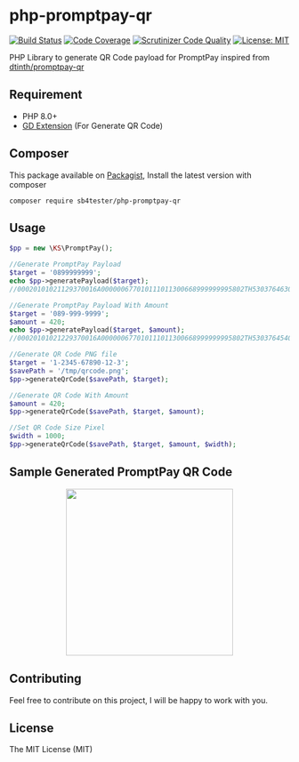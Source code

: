 # php-promptpay-qr
[![Build Status](https://travis-ci.org/kittinan/php-promptpay-qr.svg?branch=master)](https://travis-ci.org/kittinan/php-promptpay-qr)
[![Code Coverage](https://scrutinizer-ci.com/g/kittinan/php-promptpay-qr/badges/coverage.png?b=master)](https://scrutinizer-ci.com/g/kittinan/php-promptpay-qr/?branch=master)
[![Scrutinizer Code Quality](https://scrutinizer-ci.com/g/kittinan/php-promptpay-qr/badges/quality-score.png?b=master)](https://scrutinizer-ci.com/g/kittinan/php-promptpay-qr/?branch=master)
[![License: MIT](https://img.shields.io/badge/License-MIT-green.svg)](https://opensource.org/licenses/MIT)

PHP Library to generate QR Code payload for PromptPay inspired from [dtinth/promptpay-qr](https://github.com/dtinth/promptpay-qr)

## Requirement
- PHP 8.0+
- [GD Extension](http://php.net/manual/en/book.image.php) (For Generate QR Code)

## Composer
This package available on [Packagist](https://packagist.org/packages/kittinan/php-promptpay-qr), Install the latest version with composer 

```
composer require sb4tester/php-promptpay-qr
```

## Usage

```php
$pp = new \KS\PromptPay();

//Generate PromptPay Payload
$target = '0899999999';
echo $pp->generatePayload($target); 
//00020101021129370016A000000677010111011300668999999995802TH53037646304FE29

//Generate PromptPay Payload With Amount
$target = '089-999-9999';
$amount = 420;
echo $pp->generatePayload($target, $amount);
//00020101021229370016A000000677010111011300668999999995802TH53037645406420.006304CF9E

//Generate QR Code PNG file
$target = '1-2345-67890-12-3';
$savePath = '/tmp/qrcode.png';
$pp->generateQrCode($savePath, $target);

//Generate QR Code With Amount
$amount = 420;
$pp->generateQrCode($savePath, $target, $amount);

//Set QR Code Size Pixel
$width = 1000;
$pp->generateQrCode($savePath, $target, $amount, $width);
```

## Sample Generated PromptPay QR Code
<p align="center">
  <img src="images/qrcode.png" width="300" />
</p>

## Contributing
Feel free to contribute on this project, I will be happy to work with you.

## License
The MIT License (MIT)
